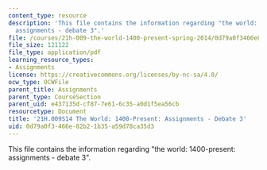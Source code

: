 ```yaml
---
content_type: resource
description: 'This file contains the information regarding "the world: 1400-present:
  assignments - debate 3".'
file: /courses/21h-009-the-world-1400-present-spring-2014/0d79a0f3466e82b21b35a59d78ca35d3_MIT21H_009S14_Debate3.pdf
file_size: 121122
file_type: application/pdf
learning_resource_types:
- Assignments
license: https://creativecommons.org/licenses/by-nc-sa/4.0/
ocw_type: OCWFile
parent_title: Assignments
parent_type: CourseSection
parent_uid: e437135d-cf87-7e61-6c35-a0d1f5ea56cb
resourcetype: Document
title: '21H.009S14 The World: 1400-Present: Assignments - Debate 3'
uid: 0d79a0f3-466e-82b2-1b35-a59d78ca35d3
---
```

This file contains the information regarding "the world: 1400-present: assignments - debate 3".